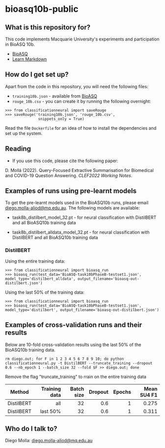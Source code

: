 # bioasq10b-public

## What is this repository for? ###

This code implements Macquarie University's experiments and
participation in BioASQ 10b.
* [BioASQ](http://www.bioasq.org)
* [Learn Markdown](https://bitbucket.org/tutorials/markdowndemo)

## How do I get set up? ###

Apart from the code in this repository, you will need the following files:

* `training10b.json` - available from [BioASQ](http://www.bioasq.org/)
* `rouge_10b.csv` - you can create it by running the following overnight:
```
>>> from classificationneural import saveRouge
>>> saveRouge('training10b.json', 'rouge_10b.csv',
               snippets_only = True)
```

Read the file `Dockerfile` for an idea of how to install the dependencies and
set up the system.

## Reading

* If you use this code, please cite the following paper:

D. Mollá (2022). Query-Focused Extractive Summarisation for Biomedical and COVID-19 Question Answering. *CLEF2022 Working Notes*.

## Examples of runs using pre-learnt models

To get the pre-learnt models used in the BioASQ10b runs, please email
diego.molla-aliod@mq.edu.au. The following models are available:

* task8b_distilbert_model_32.pt - for neural classification with DistilBERT and all BioASQ10b training data

* task8b_distilbert_alldata_model_32.pt - for neural classification with DistilBERT and all BioASQ10b training data


### DistilBERT

Using the entire training data:

```
>>> from classificationneural import bioasq_run
>>> bioasq_run(test_data='BioASQ-task10bPhaseB-testset1.json', model_type='distilbert_alldata', output_filename='bioasq-out-distilbert.json')
```

Using the last 50% of the training data:

```
>>> from classificationneural import bioasq_run
>>> bioasq_run(test_data='BioASQ-task10bPhaseB-testset1.json', model_type='distilbert', output_filename='bioasq-out-distilbert.json')
```


## Examples of cross-validation runs and their results

Below are 10-fold cross-validation results using the last 50% of the BioASQ10b training data.

```
rm diego.out; for F in 1 2 3 4 5 6 7 8 9 10; do python classificationneural.py -t DistilBERT --truncate_training --dropout 0.6 --nb_epoch 1 --batch_size 32 --fold $F >> diego.out; done
```

Remove the flag "truncate_training" to rrain on the entire training data

| Method | Training data | Batch size | Dropout | Epochs | Mean SU4 F1 |
| --- | ---: | ---: | ---: | ---: | ---: |
| DistilBERT | all | 32 | 0.6 | 1 | 0.275 |
| DistilBERT | last 50% | 32 | 0.6 | 1 | 0.311 |


## Who do I talk to? ###

Diego Molla: [diego.molla-aliod@mq.edu.au](mailto:diego.molla-aliod@mq.edu.au)

